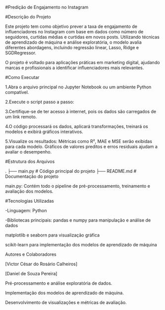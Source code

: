 #Predição de Engajamento no Instagram

#Descrição do Projeto

Este projeto tem como objetivo prever a taxa de engajamento de influenciadores no Instagram com base em dados como número de seguidores, curtidas médias e curtidas em novos posts. Utilizando técnicas de aprendizado de máquina e análise exploratória, o modelo avalia diferentes abordagens, incluindo regressão linear, Lasso, Ridge e SGDRegressor.

O projeto é voltado para aplicações práticas em marketing digital, ajudando marcas e profissionais a identificar influenciadores mais relevantes.

#Como Executar

1.Abra o arquivo principal no Jupyter Notebook ou um ambiente Python compatível.

2.Execute o script passo a passo:

3.Certifique-se de ter acesso à internet, pois os dados são carregados de um link remoto.

4.O código processará os dados, aplicará transformações, treinará os modelos e exibirá gráficos interativos.

5.Visualize os resultados:
Métricas como R², MAE e MSE serão exibidas para cada modelo.
Gráficos de valores preditos e erros residuais ajudam a avaliar o desempenho.


#Estrutura dos Arquivos

.
├── main.py                   # Código principal do projeto
├── README.md                 # Documentação do projeto


main.py: Contém todo o pipeline de pré-processamento, treinamento e avaliação dos modelos.

#Tecnologias Utilizadas

-Linguagem: Python

-Bibliotecas principais:
   pandas e numpy para manipulação e análise de dados
   
  matplotlib e seaborn para visualização gráfica
  
  scikit-learn para implementação dos modelos de aprendizado de máquina
  

Autores e Colaboradores

[Victor César do Rosário Calheiros]

[Daniel de Souza Pereira]

Pré-processamento e análise exploratória de dados.

Implementação dos modelos de aprendizado de máquina.

Desenvolvimento de visualizações e métricas de avaliação.
